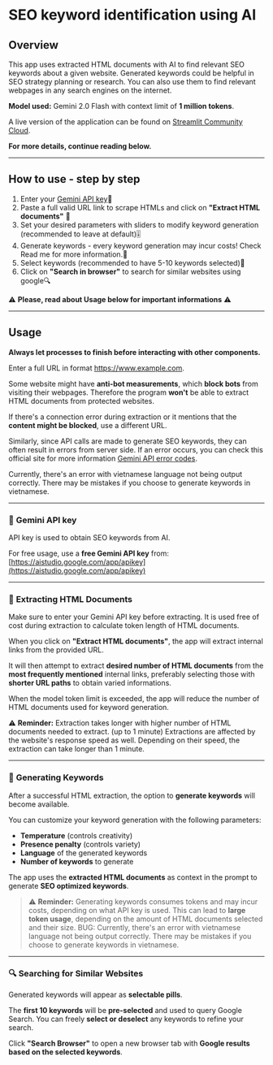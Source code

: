 # SEO keyword identification using AI

## Overview
This app uses extracted HTML documents with AI to find relevant SEO keywords about a given website. 
Generated keywords could be helpful in SEO strategy planning or research.
You can also use them to find relevant webpages in any search engines on the internet.

**Model used:** Gemini 2.0 Flash with context limit of **1 million tokens**.
      
A live version of the application can be found on [Streamlit Community Cloud](https://vse-app.streamlit.app/). 

**For more details, continue reading below.**

---

## How to use - step by step
1. Enter your [Gemini API key](https://aistudio.google.com/app/apikey)🔑
2. Paste a full valid URL link to scrape HTMLs and click on **"Extract HTML documents"** 📄
3. Set your desired parameters with sliders to modify keyword generation (recommended to leave at default)🎚️
4. Generate keywords - every keyword generation may incur costs! Check Read me for more information.🧠
5. Select keywords (recommended to have 5-10 keywords selected)📝
6. Click on **"Search in browser"** to search for similar websites using google🔍

⚠️ **Please, read about Usage below for important informations** ⚠️

---
 
## Usage
**Always let processes to finish before interacting with other components.**
        
Enter a full URL in format https://www.example.com.
        
Some website might have **anti-bot measurements**, which **block bots** from visiting their webpages. Therefore the program **won't** be able to extract HTML documents from protected websites.
        
If there's a connection error during extraction or it mentions that the **content might be blocked**, use a different URL.
        
Similarly, since API calls are made to generate SEO keywords, they can often result in errors from server side.
If an error occurs, you can check this official site for more information [Gemini API error codes](https://ai.google.dev/gemini-api/docs/troubleshooting). 
        
Currently, there's an error with vietnamese language not being output correctly. There may be mistakes if you choose to generate keywords in vietnamese.

---

### 🔑 **Gemini API key**
API key is used to obtain SEO keywords from AI.

For free usage, use a **free Gemini API key** from:  
[https://aistudio.google.com/app/apikey](https://aistudio.google.com/app/apikey)

---

### 📄 **Extracting HTML Documents**
Make sure to enter your Gemini API key before extracting. It is used free of cost during extraction to calculate token length of HTML documents. 

When you click on **"Extract HTML documents"**, the app will extract internal links from the provided URL.  

It will then attempt to extract **desired number of HTML documents** from the **most frequently mentioned** internal links, preferably selecting those with **shorter URL paths** to obtain varied informations.

When the model token limit is exceeded, the app will reduce the number of HTML documents used for keyword generation. 

⚠️ **Reminder:** Extraction takes longer with higher number of HTML documents needed to extract. (up to 1 minute)
    Extractions are affected by the website's response speed as well. Depending on their speed, the extraction can take longer than 1 minute. 

---

### 🧠 **Generating Keywords**
After a successful HTML extraction, the option to **generate keywords** will become available.  

You can customize your keyword generation with the following parameters:
- **Temperature** (controls creativity)
- **Presence penalty** (controls variety)
- **Language** of the generated keywords
- **Number of keywords** to generate

The app uses the **extracted HTML documents** as context in the prompt to generate **SEO optimized keywords**.  

> ⚠️ **Reminder:** Generating keywords consumes tokens and may incur costs, depending on what API key is used.
> This can lead to **large token usage**, depending on the amount of HTML documents selected and their size.
> BUG: Currently, there's an error with vietnamese language not being output correctly. There may be mistakes if you choose to generate keywords in vietnamese. 

---

### 🔍 **Searching for Similar Websites**
Generated keywords will appear as **selectable pills**.

The **first 10 keywords** will be **pre-selected** and used to query Google Search.
You can freely **select or deselect** any keywords to refine your search.

Click **"Search Browser"** to open a new browser tab with **Google results based on the selected keywords**.
